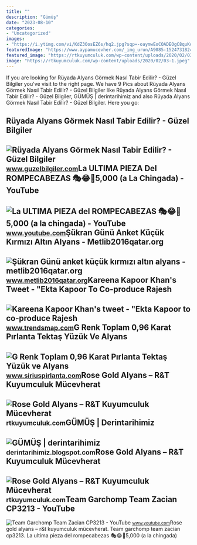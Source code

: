 ```yaml
---
title: ""
description: "Gümüş"
date: "2023-08-10"
categories:
- "Uncategorized"
images:
- "https://i.ytimg.com/vi/KdZ3OosEZ6s/hq2.jpg?sqp=-oaymwEoCOADEOgC8quKqQMcGADwAQH4Ad4EgAK4CIoCDAgAEAEYZSBMKGMwDw==&amp;rs=AOn4CLCfzFvJaPoNerKMbSKycXF-fCyaDA"
featuredImage: "https://www.aypamucevher.com/_img_urun/A9085-15247318241.jpg"
featured_image: "https://rtkuyumculuk.com/wp-content/uploads/2020/02/03-1.jpeg"
image: "https://rtkuyumculuk.com/wp-content/uploads/2020/02/03-1.jpeg"
---
```


If you are looking for Rüyada Alyans Görmek Nasıl Tabir Edilir? - Güzel Bilgiler you've visit to the right page. We have 9 Pics about Rüyada Alyans Görmek Nasıl Tabir Edilir? - Güzel Bilgiler like Rüyada Alyans Görmek Nasıl Tabir Edilir? - Güzel Bilgiler, GÜMÜŞ | derintarihimiz and also Rüyada Alyans Görmek Nasıl Tabir Edilir? - Güzel Bilgiler. Here you go:

Rüyada Alyans Görmek Nasıl Tabir Edilir? - Güzel Bilgiler
---------------------------------------------------------

 ![Rüyada Alyans Görmek Nasıl Tabir Edilir? - Güzel Bilgiler](https://www.guzelbilgiler.com/wp-content/uploads/2020/04/rüyada-alyans-görmek-ne-anlama-gelir.jpg) <small>www.guzelbilgiler.com</small>La ULTIMA PIEZA Del ROMPECABEZAS 🎭😂🧘5,000 (a La Chingada) - YouTube
-------------------------------------------------------------------

 ![La ULTIMA PIEZA del ROMPECABEZAS 🎭😂🧘5,000 (a la chingada) - YouTube](https://i.ytimg.com/vi/KdZ3OosEZ6s/hq2.jpg?sqp=-oaymwEoCOADEOgC8quKqQMcGADwAQH4Ad4EgAK4CIoCDAgAEAEYZSBMKGMwDw==&rs=AOn4CLCfzFvJaPoNerKMbSKycXF-fCyaDA) <small>www.youtube.com</small>Şükran Günü Anket Küçük Kırmızı Altın Alyans - Metlib2016qatar.org
------------------------------------------------------------------

 ![Şükran Günü anket küçük kırmızı altın alyans - metlib2016qatar.org](https://www.aypamucevher.com/_img_urun/A9085-15247318241.jpg) <small>www.metlib2016qatar.org</small>Kareena Kapoor Khan's Tweet - "Ekta Kapoor To Co-produce Rajesh
---------------------------------------------------------------

 ![Kareena Kapoor Khan's tweet - "Ekta Kapoor to co-produce Rajesh](https://pbs.twimg.com/media/Fcyada8X0AANSFu.jpg) <small>www.trendsmap.com</small>G Renk Toplam 0,96 Karat Pırlanta Tektaş Yüzük Ve Alyans
--------------------------------------------------------

 ![G Renk Toplam 0,96 Karat Pırlanta Tektaş Yüzük ve Alyans](https://cdn.siriuspirlanta.com/image/urun/kucuk/pirlanta-tektas-yuzuk-ve-alyans-07r0078.jpg) <small>www.siriuspirlanta.com</small>Rose Gold Alyans – R&amp;T Kuyumculuk Mücevherat
------------------------------------------------

 ![Rose Gold Alyans – R&T Kuyumculuk Mücevherat](https://rtkuyumculuk.com/wp-content/uploads/2020/02/12-1.jpeg) <small>rtkuyumculuk.com</small>GÜMÜŞ | Derintarihimiz
----------------------

 ![GÜMÜŞ | derintarihimiz](http://1.bp.blogspot.com/-sIuHlU_RV1Y/TkvRRYFJUlI/AAAAAAAAAHA/vtBdkQII7G8/s1600/Ta%25C5%259Fl%25C4%25B1+alyans+g%25C3%25BCm%25C3%25BC%25C5%259F3.jpg) <small>derintarihimiz.blogspot.com</small>Rose Gold Alyans – R&amp;T Kuyumculuk Mücevherat
------------------------------------------------

 ![Rose Gold Alyans – R&T Kuyumculuk Mücevherat](https://rtkuyumculuk.com/wp-content/uploads/2020/02/03-1.jpeg) <small>rtkuyumculuk.com</small>Team Garchomp Team Zacian CP3213 - YouTube
------------------------------------------

 ![Team Garchomp Team Zacian CP3213 - YouTube](https://i.ytimg.com/vi/HYLCwcE-Dgc/maxres2.jpg?sqp=-oaymwEoCIAKENAF8quKqQMcGADwAQH4AYwCgALgA4oCDAgAEAEYRSBHKGUwDw==&rs=AOn4CLC_ulBvmvqa2cf2uT56Qfk3FCYaDA) <small>www.youtube.com</small>Rose gold alyans – r&amp;t kuyumculuk mücevherat. Team garchomp team zacian cp3213. La ultima pieza del rompecabezas 🎭😂🧘5,000 (a la chingada)
